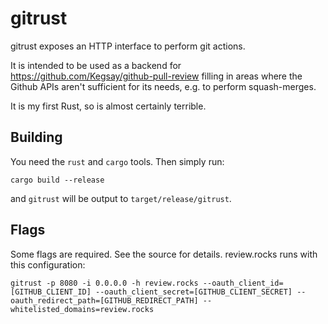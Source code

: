 # gitrust

gitrust exposes an HTTP interface to perform git actions.

It is intended to be used as a backend for https://github.com/Kegsay/github-pull-review filling in areas where the Github APIs aren't sufficient for its needs, e.g. to perform squash-merges.

It is my first Rust, so is almost certainly terrible.

## Building

You need the `rust` and `cargo` tools. Then simply run:

```
cargo build --release
```

and `gitrust` will be output to `target/release/gitrust`.

## Flags

Some flags are required. See the source for details. review.rocks runs with this configuration:

```
gitrust -p 8080 -i 0.0.0.0 -h review.rocks --oauth_client_id=[GITHUB_CLIENT_ID] --oauth_client_secret=[GITHUB_CLIENT_SECRET] --oauth_redirect_path=[GITHUB_REDIRECT_PATH] --whitelisted_domains=review.rocks
```
